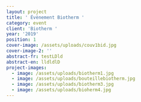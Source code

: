 ```yaml
---
layout: project
title: ' Évènement Biotherm '
category: event
client: 'Biotherm '
year: '2019'
position: 1
cover-image: /assets/uploads/couv1bid.jpg
cover-image-2: ''
abstract-fr: testLDld
abstract-en: lldldlD
project-images:
  - image: /assets/uploads/biotherm1.jpg
  - image: /assets/uploads/bouteillebiotherm.jpg
  - image: /assets/uploads/biotherm3.jpg
  - image: /assets/uploads/bioherm4.jpg
---
```


